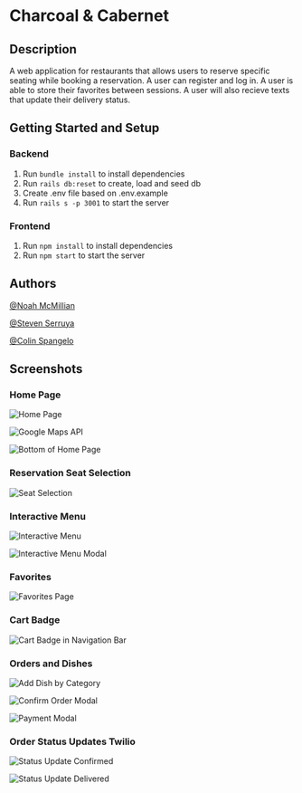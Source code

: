 # Charcoal & Cabernet

## Description
A web application for restaurants that allows users to reserve specific seating while booking a reservation. A user can register and log in. A user is able to store their favorites between sessions. A user will also recieve texts that update their delivery status. 


## Getting Started and Setup

 ### Backend

 1. Run `bundle install` to install dependencies
 2. Run `rails db:reset` to create, load and seed db
 3. Create .env file based on .env.example
 4. Run `rails s -p 3001` to start the server

 ### Frontend

 1. Run `npm install` to install dependencies
 2. Run `npm start` to start the server
 
## Authors
 
[@Noah McMillian](https://github.com/NeonWaffles222)

[@Steven Serruya](https://github.com/steven-serruya)

[@Colin Spangelo](https://github.com/codingMadeSimple)

## Screenshots

### Home Page
![Home Page](https://github.com/NeonWaffles222/Charcoal-Cabernet/blob/master/docs/Top%20of%20Homepage.png?raw=true "Home Page")

![Google Maps API](https://github.com/NeonWaffles222/Charcoal-Cabernet/blob/master/docs/Maps%20Api.png?raw=true "Google Maps API")

![Bottom of Home Page](https://github.com/NeonWaffles222/Charcoal-Cabernet/blob/master/docs/Testimonial%20and%20Footer.png?raw=true "Home Page")

### Reservation Seat Selection
![Seat Selection](https://github.com/NeonWaffles222/Charcoal-Cabernet/blob/master/docs/Book%20Reservation%20Seat%20Selection.png?raw=true "Seat Selection")

### Interactive Menu
![Interactive Menu](https://github.com/NeonWaffles222/Charcoal-Cabernet/blob/master/docs/Interactive%20Restaurant%20Menu.png?raw=true "Interactive Menu")

![Interactive Menu Modal](https://github.com/NeonWaffles222/Charcoal-Cabernet/blob/master/docs/Interactive%20Menu%20Modal.png?raw=true "Interactive Menu Modal")

### Favorites
![Favorites Page](https://github.com/NeonWaffles222/Charcoal-Cabernet/blob/master/docs/Favorites%20Page%20Saved%20Between%20Sessions.png?raw=true "Favorites Page")

### Cart Badge
![Cart Badge in Navigation Bar](https://github.com/NeonWaffles222/Charcoal-Cabernet/blob/master/docs/Order%20Items%20Badge.png?raw=true "Cart Badge in Navigation Bar")

### Orders and Dishes
![Add Dish by Category](https://github.com/NeonWaffles222/Charcoal-Cabernet/blob/master/docs/Add%20Dish%20to%20Order%20by%20Category%20.png?raw=true "Add Dish by Category")

![Confirm Order Modal](https://github.com/NeonWaffles222/Charcoal-Cabernet/blob/master/docs/Confirm%20Order%20Modal.png?raw=true "Confirm Order Modal")

![Payment Modal](https://github.com/NeonWaffles222/Charcoal-Cabernet/blob/master/docs/Input%20Payment%20Info%20Modal.png?raw=true "Payment Modal")

### Order Status Updates Twilio
![Status Update Confirmed](https://github.com/NeonWaffles222/Charcoal-Cabernet/blob/master/docs/User%20Texting%20Status%20Update%20Confirmed.png?raw=true "Status Update Confirmed")

![Status Update Delivered](https://github.com/NeonWaffles222/Charcoal-Cabernet/blob/master/docs/User%20Texting%20Status%20Update%20Delivered.png?raw=true "Status Update Delivered")